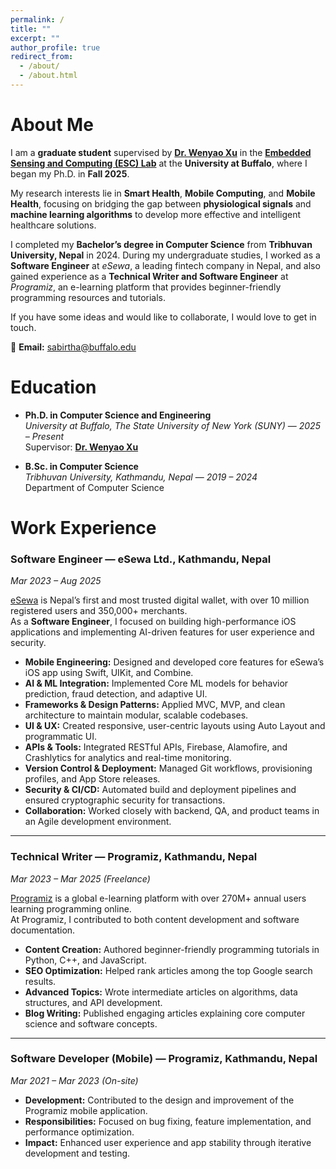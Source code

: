 ```yaml
---
permalink: /
title: ""
excerpt: ""
author_profile: true
redirect_from: 
  - /about/
  - /about.html
---
```


<span class='anchor' id='about-me'></span>
# **About Me**

I am a **graduate student** supervised by [**Dr. Wenyao Xu**](https://cse.buffalo.edu/~wenyaoxu/) in the [**Embedded Sensing and Computing (ESC) Lab**](https://cse.buffalo.edu/~wenyaoxu/esc.html) at the **University at Buffalo**, where I began my Ph.D. in **Fall 2025**.

My research interests lie in **Smart Health**, **Mobile Computing**, and **Mobile Health**, focusing on bridging the gap between **physiological signals** and **machine learning algorithms** to develop more effective and intelligent healthcare solutions.

I completed my **Bachelor’s degree in Computer Science** from **Tribhuvan University, Nepal** in 2024. During my undergraduate studies, I worked as a **Software Engineer** at *eSewa*, a leading fintech company in Nepal, and also gained experience as a **Technical Writer and Software Engineer** at *Programiz*, an e-learning platform that provides beginner-friendly programming resources and tutorials.

If you have some ideas and would like to collaborate, I would love to get in touch.

📧 **Email:** sabirtha@buffalo.edu


# **Education**

- **Ph.D. in Computer Science and Engineering**  
  *University at Buffalo, The State University of New York (SUNY)* — *2025 – Present*  
  Supervisor: [**Dr. Wenyao Xu**](https://cse.buffalo.edu/~wenyaoxu/)

- **B.Sc. in Computer Science**  
  *Tribhuvan University, Kathmandu, Nepal* — *2019 – 2024*  
  Department of Computer Science

# Work Experience

### **Software Engineer — eSewa Ltd., Kathmandu, Nepal**  
*Mar 2023 – Aug 2025*

[eSewa](https://esewa.com.np) is Nepal’s first and most trusted digital wallet, with over 10 million registered users and 350,000+ merchants.  
As a **Software Engineer**, I focused on building high-performance iOS applications and implementing AI-driven features for user experience and security.

- **Mobile Engineering:** Designed and developed core features for eSewa’s iOS app using Swift, UIKit, and Combine.  
- **AI & ML Integration:** Implemented Core ML models for behavior prediction, fraud detection, and adaptive UI.  
- **Frameworks & Design Patterns:** Applied MVC, MVP, and clean architecture to maintain modular, scalable codebases.  
- **UI & UX:** Created responsive, user-centric layouts using Auto Layout and programmatic UI.  
- **APIs & Tools:** Integrated RESTful APIs, Firebase, Alamofire, and Crashlytics for analytics and real-time monitoring.  
- **Version Control & Deployment:** Managed Git workflows, provisioning profiles, and App Store releases.  
- **Security & CI/CD:** Automated build and deployment pipelines and ensured cryptographic security for transactions.  
- **Collaboration:** Worked closely with backend, QA, and product teams in an Agile development environment.

---

### **Technical Writer — Programiz, Kathmandu, Nepal**  
*Mar 2023 – Mar 2025 (Freelance)*

[Programiz](https://www.programiz.com) is a global e-learning platform with over 270M+ annual users learning programming online.  
At Programiz, I contributed to both content development and software documentation.

- **Content Creation:** Authored beginner-friendly programming tutorials in Python, C++, and JavaScript.  
- **SEO Optimization:** Helped rank articles among the top Google search results.  
- **Advanced Topics:** Wrote intermediate articles on algorithms, data structures, and API development.  
- **Blog Writing:** Published engaging articles explaining core computer science and software concepts.

---

### **Software Developer (Mobile) — Programiz, Kathmandu, Nepal**  
*Mar 2021 – Mar 2023 (On-site)*

- **Development:** Contributed to the design and improvement of the Programiz mobile application.  
- **Responsibilities:** Focused on bug fixing, feature implementation, and performance optimization.  
- **Impact:** Enhanced user experience and app stability through iterative development and testing.
